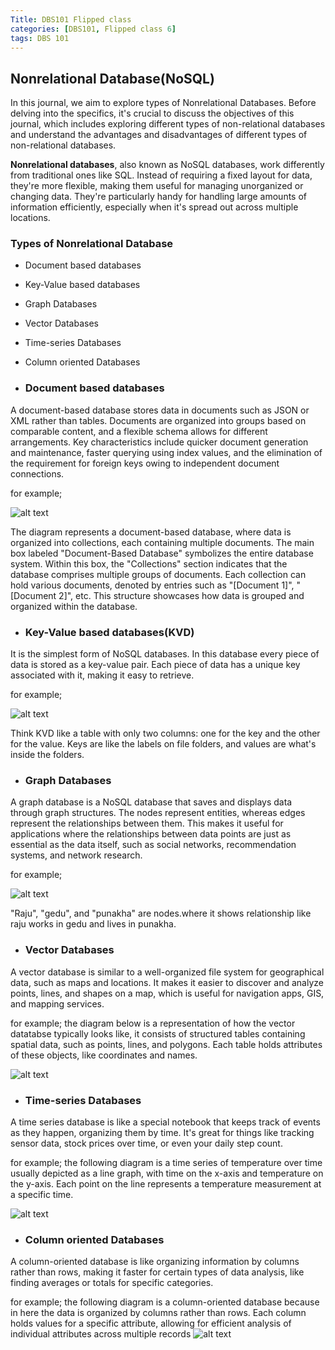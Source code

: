 ```yaml
---
Title: DBS101 Flipped class 
categories: [DBS101, Flipped class 6]
tags: DBS 101
---
```

##  Nonrelational Database(NoSQL)
In this journal, we aim to explore types of Nonrelational Databases. Before delving into the specifics, it's crucial to discuss the objectives of this journal, which includes exploring different types of non-relational databases and understand the advantages and disadvantages of different types of non-relational databases.

**Nonrelational databases**, also known as NoSQL databases, work differently from traditional ones like SQL. Instead of requiring a fixed layout for data, they're more flexible, making them useful for managing unorganized or changing data. They're particularly handy for handling large amounts of information efficiently, especially when it's spread out across multiple locations.

### Types of Nonrelational Database
* Document based databases 
* Key-Value based databases 
* Graph Databases
* Vector Databases
* Time-series Databases
* Column oriented Databases

* ### Document based databases 
A document-based database stores data in documents such as JSON or XML rather than tables. Documents are organized into groups based on comparable content, and a flexible schema allows for different arrangements. Key characteristics include quicker document generation and maintenance, faster querying using index values, and the elimination of the requirement for foreign keys owing to independent document connections.

for example;

![alt text](../Image/DBD.png)

The diagram represents a document-based database, where data is organized into collections, each containing multiple documents. The main box labeled "Document-Based Database" symbolizes the entire database system. Within this box, the "Collections" section indicates that the database comprises multiple groups of documents. Each collection can hold various documents, denoted by entries such as "[Document 1]", "[Document 2]", etc. This structure showcases how data is grouped and organized within the database.

* ### Key-Value based databases(KVD) 
It is the simplest form of NoSQL databases. In this database every piece of data is stored as a key-value pair. Each piece of data has a unique key associated with it, making it easy to retrieve. 

for example;

![alt text](../Image/KVD.png)

Think KVD like a table with only two columns: one for the key and the other for the value. Keys are like the labels on file folders, and values are what's inside the folders.

* ### Graph Databases
A graph database is a NoSQL database that saves and displays data through graph structures. The nodes represent entities, whereas edges represent the relationships between them. This makes it useful for applications where the relationships between data points are just as essential as the data itself, such as social networks, recommendation systems, and network research.

for example;

![alt text](../Image/GRAPH.png)

"Raju", "gedu", and "punakha" are nodes.where it shows relationship like raju works in gedu and lives in punakha.

* ### Vector Databases
A vector database is similar to a well-organized file system for geographical data, such as maps and locations. It makes it easier to discover and analyze points, lines, and shapes on a map, which is useful for navigation apps, GIS, and mapping services.

for example; the diagram below is a representation of how the vector datatabse typically looks like, it consists of structured tables containing spatial data, such as points, lines, and polygons. Each table holds attributes of these objects, like coordinates and names.

![alt text](../Image/vector.png)

* ### Time-series Databases
A time series database is like a special notebook that keeps track of events as they happen, organizing them by time. It's great for things like tracking sensor data, stock prices over time, or even your daily step count.

for example; the following diagram is a time series of temperature over time usually depicted as a line graph, with time on the x-axis and temperature on the y-axis. Each point on the line represents a temperature measurement at a specific time.

![alt text](../Image/time-series.webp)

* ### Column oriented Databases
A column-oriented database is like organizing information by columns rather than rows, making it faster for certain types of data analysis, like finding averages or totals for specific categories.

for example; the following diagram is a column-oriented database because in here the data is organized by columns rather than rows. Each column holds values for a specific attribute, allowing for efficient analysis of individual attributes across multiple records
![alt text](../Image/column-oriented.png)